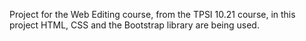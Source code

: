 Project for the Web Editing course, from the TPSI 10.21 course, in this project HTML, CSS and the Bootstrap library are being used.
